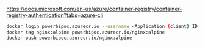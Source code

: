 https://docs.microsoft.com/en-us/azure/container-registry/container-registry-authentication?tabs=azure-cli

```sh
docker login powerbipoc.azurecr.io --username <Application (client) ID> --password <Service principal secret>
docker tag nginx:alpine powerbipoc.azurecr.io/nginx:alpine
docker push powerbipoc.azurecr.io/nginx:alpine
```